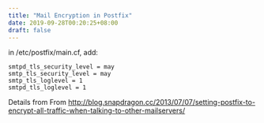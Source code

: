 ```yaml
---
title: "Mail Encryption in Postfix"
date: 2019-09-28T00:20:25+08:00
draft: false
---
```


in /etc/postfix/main.cf, add:

```
smtpd_tls_security_level = may
smtp_tls_security_level = may
smtp_tls_loglevel = 1
smtpd_tls_loglevel = 1
```
Details from From http://blog.snapdragon.cc/2013/07/07/setting-postfix-to-encrypt-all-traffic-when-talking-to-other-mailservers/

